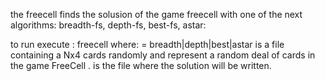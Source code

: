the freecell finds the solusion of the game freecell with one of the next algorithms: breadth-fs, depth-fs, best-fs, astar:

to run execute : freecell <method> <input-file> <output-file>
	where:
	<method> = breadth|depth|best|astar
	<input-file> is a file containing a Nx4 cards randomly and represent a random deal of cards in the game FreeCell .
	<output-file> is the file where the solution will be written.

